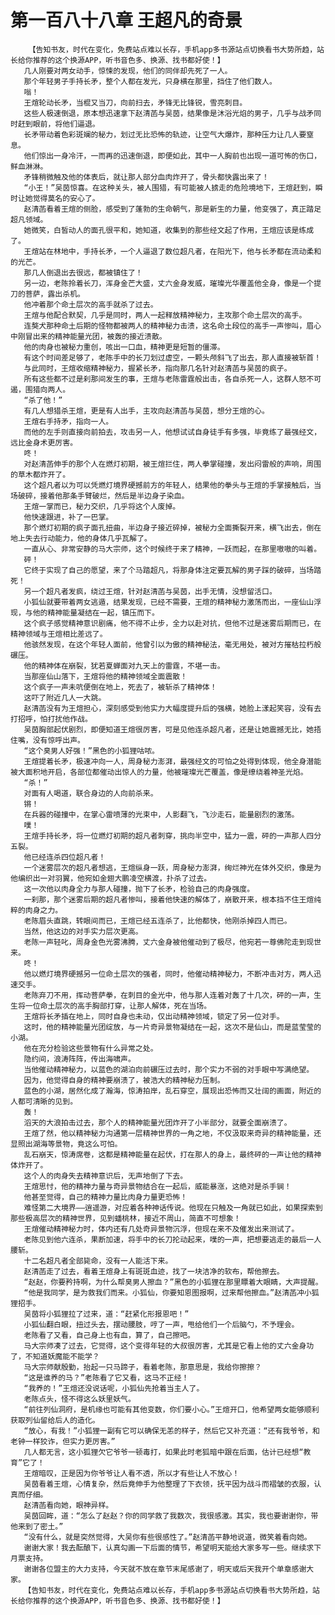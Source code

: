 # 第一百八十八章 王超凡的奇景
        【告知书友，时代在变化，免费站点难以长存，手机app多书源站点切换看书大势所趋，站长给你推荐的这个换源APP，听书音色多、换源、找书都好使！】
       几人刚要对两女动手，惊悚的发现，他们的同伴却先死了一人。
       那个年轻男子手持长矛，整个人都在发光，只身横在那里，挡住了他们数人。
       嗡！
       王煊轮动长矛，当棍又当刀，向前扫去，矛锋无比锋锐，雪亮刺目。
       这些人极速倒退，原本想迅速拿下赵清菡与吴茵，结果像是沐浴光焰的男子，几乎与战矛同时赶到眼前，将他们逼退。
       长矛带动着色彩斑斓的秘力，划过无比恐怖的轨迹，让空气大爆炸，那种压力让几人要窒息。
       他们惊出一身冷汗，一而再的迅速倒退，即便如此，其中一人胸前也出现一道可怖的伤口，鲜血淋淋。
       矛锋稍微触及他的体表后，就让那人部分血肉炸开了，骨头都快露出来了！
       “小王！”吴茵惊喜。在这种关头，被人围猎，有可能被人掳走的危险境地下，王煊赶到，瞬时让她觉得莫名的安心了。
       赵清菡看着王煊的侧脸，感受到了蓬勃的生命朝气，那是新生的力量，他变强了，真正踏足超凡领域。
       她微笑，白皙动人的面孔很平和，她知道，收集到的那些经文起了作用，王煊应该是练成了。
       王煊站在林地中，手持长矛，一个人逼退了数位超凡者，在阳光下，他与长矛都在流动柔和的光芒。
       那几人倒退出去很远，都被镇住了！
       另一边，老陈拎着长刀，浑身金芒大盛，丈六金身发威，璀璨光华覆盖他全身，像是一个提刀的菩萨，露出杀机。
       他冲着那个命土层次的高手就杀了过去。
       王煊与他配合默契，几乎是同时，两人一起释放精神秘力，主攻那个命土层次的高手。
       连獒犬那种命土后期的怪物都被两人的精神秘力击溃，这名命土段位的高手一声惨叫，眉心中刚冒出来的精神能量光团，被轰的接近溃散。
       他的肉身也被秘力重创，咳出一口血，精神更是短暂的僵滞。
       有这个时间差足够了，老陈手中的长刀划过虚空，一颗头颅斜飞了出去，那人直接被斩首！
       与此同时，王煊收缩精神秘力，握紧长矛，指向那几名针对赵清菡与吴茵的疯子。
       所有这些都不过是刹那间发生的事，王煊与老陈雷霆般出击，各自杀死一人，这群人怒不可遏，围猎向两人。
       “杀了他！”
       有几人想猎杀王煊，更是有人出手，主攻向赵清菡与吴茵，想分王煊的心。
       王煊右手持矛，指向一人。
       而他的左手则直接向前拍去，攻击另一人，他想试试自身徒手有多强，毕竟练了最强经文，远比金身术更厉害。
       咚！
       对赵清菡伸手的那个人在燃灯初期，被王煊拦住，两人拳掌碰撞，发出闷雷般的声响，周围的草木都炸开了。
       这个超凡者以为可以凭燃灯境界硬撼前方的年轻人，结果他的拳头与王煊的手掌接触后，当场破碎，接着他那条手臂破烂，然后是半边身子染血。
       王煊一掌而已，秘力交织，几乎将这个人废掉。
       他快速跟进，补了一巴掌。
       那个燃灯初期的疯子面孔扭曲，半边身子接近碎掉，被秘力全面撕裂开来，横飞出去，倒在地上失去行动能力，他的身体几乎瓦解了。
       一直从心、非常安静的马大宗师，这个时候终于来了精神，一跃而起，在那里嗷嗷的叫着。
       砰！
       它终于实现了自己的愿望，来了个马踏超凡，将那身体注定要瓦解的男子踩的破碎，当场踏死！
       另一个超凡者发疯，绕过王煊，针对赵清菡与吴茵，出手无情，没想留活口。
       小狐仙就要带着两女逃遁，结果发现，已经不需要，王煊的精神秘力激荡而出，一座仙山浮现，与他的精神能量凝结在一起，镇压而下。
       这个疯子感觉精神意识剧痛，他不得不止步，全力以赴对抗，但他不过是迷雾后期而已，在精神领域与王煊相比差远了。
       他骇然发现，在这个年轻人面前，他曾引以为傲的精神秘法，毫无用处，被对方摧枯拉朽般碾压。
       他的精神体在崩裂，犹若夏蝉面对九天上的雷霆，不堪一击。
       当那座仙山落下，王煊将他的精神领域全面震散！
       这个疯子一声未吭便倒在地上，死去了，被斩杀了精神体！
       这吓了附近几人一大跳。
       赵清菡没有为王煊担心，深刻感受到他实力大幅度提升后的强横，她脸上漾起笑容，没有去打招呼，怕打扰他作战。
       吴茵胸部起伏剧烈，即便知道王煊很厉害，可是见他连杀超凡者，还是让她震撼无比，她捂住嘴，没有惊呼出声。
       “这个臭男人好强！”黑色的小狐狸咕哝。
       王煊提着长矛，极速冲向一人，周身秘力澎湃，最强经文的可怕之处得到体现，他全身潜能被大面积地开启，各部位都催动出惊人的力量，他被璀璨光芒覆盖，像是缭绕着神圣光焰。
       “杀！”
       对面有人喝道，联合身边的人向前杀来。
       锵！
       在兵器的碰撞中，在掌心雷喷薄的光束中，人影翻飞，飞沙走石，能量剧烈的激荡。
       噗！
       王煊手持长矛，将一位燃灯初期的超凡者刺穿，挑向半空中，猛力一震，砰的一声那人四分五裂。
       他已经连杀四位超凡者！
       一个迷雾层次的超凡者想逃，王煊纵身一跃，周身秘力澎湃，绚烂神光在体外交织，像是为他编织出一对羽翼，他宛如金翅大鹏凌空横渡，扑杀了过去。
       这一次他以肉身全力与那人碰撞，抛下了长矛，检验自己的肉身强度。
       一刹那，那个迷雾后期的超凡者惨叫，接着他快速的解体了，崩散开来，根本挡不住王煊纯粹的肉身之力。
       老陈眉头直跳，转眼间而已，王煊已经五连杀了，比他都快，他刚杀掉四人而已。
       当然，他这边的对手实力层次更高。
       老陈一声轻叱，周身金色光雾沸腾，丈六金身被他催动到了极尽，他宛若一尊佛陀走到现世来。
       咚！
       他以燃灯境界硬撼另一位命土层次的强者，同时，他催动精神秘力，不断冲击对方，两人迅速交手。
       老陈弃刀不用，挥动菩萨拳，在刺目的金光中，他与那人连着对轰了十几次，砰的一声，生生将一位命土层次的高手胸部打穿，让那人解体，死在当场。
       王煊将长矛插在地上，同时自身也未动，仅出动精神领域，锁定了另一位对手。
       这时，他的精神能量光团绽放，与一片奇异景物凝结在一起，这次不是仙山，而是蓝莹莹的小湖。
       他在充分检验这些景物有什么异常之处。
       隐约间，浪涛阵阵，传出海啸声。
       当他催动精神秘力，以蓝色的湖泊向前碾压过去时，那个实力不弱的对手眼中写满绝望。
       因为，他觉得自身的精神要崩溃了，被浩大的精神秘力压制。
       蓝色的小湖，居然化成了瀚海，惊涛拍岸，乱石穿空，展现出恐怖而又壮阔的画面，附近的人都可清晰的见到。
       轰！
       滔天的大浪拍击过去，那个人的精神能量光团炸开了小半部分，就要全面崩溃了。
       王煊了然，他以精神秘力沟通第一层精神世界的一角之地，不仅汲取来奇异的精神能量，还显照出湖海等景物，竟这么可怕。
       乱石崩天，惊涛席卷，这都是精神能量在起伏，打在那人的身上，最终砰的一声让他的精神体炸开了。
       这个人的肉身失去精神意识后，无声地倒了下去。
       王煊思忖，他的精神力量与奇异景物结合在一起后，威能暴涨，这绝对是杀手锏！
       他甚至觉得，自己的精神力量比肉身力量更恐怖！
       难怪第二大境界——逍遥游，对应着各种神话传说。他现在只触及一角就已如此，如果探索到那些极高层次的精神世界，见到蟠桃林，接近不周山，简直不可想象！
       王煊催动精神秘力时，体内还有几处奇异景物沉浮，但现在来不及催发出来测试了。
       老陈见到他六连杀，果断加速，将手中的长刀抡动起来，噗的一声，把想要逃走的最后一人腰斩。
       十二名超凡者全部毙命，没有一人能活下来。
       赵清菡走了过去，看着王煊身上有斑斑血迹，找了一块洁净的软布，帮他擦去。
       “赵赵，你要矜持啊，为什么帮臭男人擦血？”黑色的小狐狸在那里瞟着大眼睛，大声提醒。
       “他是我同学，是为救我们而来。小狐仙，你要知恩图报啊，过来帮他擦血。”赵清菡冲小狐狸招手。
       吴茵将小狐狸拉了过来，道：“赶紧化形报恩吧！”
       小狐仙翻白眼，扭过头去，摆动腰肢，哼了一声，甩给他们一个后脑勺，不予理会。
       老陈看了又看，自己身上也有血，算了，自己擦吧。
       马大宗师凑了过去，它觉得，这个变得年轻的大叔很厉害，尤其是它看上他的丈六金身功了，不知道妖魔能不能学？
       马大宗师献殷勤，抬起一只马蹄子，看着老陈，那意思是，我给你擦擦？
       “这是谁养的马？”老陈看了它又看，这马不正经！
       “我养的！”王煊还没说话呢，小狐仙先抢着当主人了。
       老陈点头，怪不得这么妖里妖气。
       “前往列仙洞府，是机缘也可能有其他变数，你们要小心。”王煊开口，他希望两女能够顺利获取列仙留给后人的造化。
       “放心，有我！”小狐狸一副有它可以确保无恙的样子，然后它又补充道：“还有我爷爷，和老钟一样狡诈，但实力更厉害。”
       几人都无言，这小狐狸欠它爷爷一顿毒打，如果此时老狐暗中跟在后面，估计已经想“教育”它了！
       王煊暗叹，正是因为你爷爷让人看不透，所以才有些让人不放心！
       吴茵看着王煊，心情复杂，然后竟伸手为他整理了下衣领，抚平因为战斗而褶皱的衣服，认真而仔细。
       赵清菡看向她，眼神异样。
       吴茵回眸，道：“怎么了赵赵？你的同学救了我数次，我很感激。其实，我也要谢谢你，带他来到了密土。”
       “没有什么，就是突然觉得，大吴你有些很感性了。”赵清菡平静地说道，微笑着看向她。
       谢谢大家！我去酝酿下，认真勾画一下后面的情节，希望明天能给大家多写一些。继续求下月票支持。
       谢谢各位盟主的大力支持，今天就不放在章节末尾感谢了，明天或后天我开个单章感谢大家。
       【告知书友，时代在变化，免费站点难以长存，手机app多书源站点切换看书大势所趋，站长给你推荐的这个换源APP，听书音色多、换源、找书都好使！】